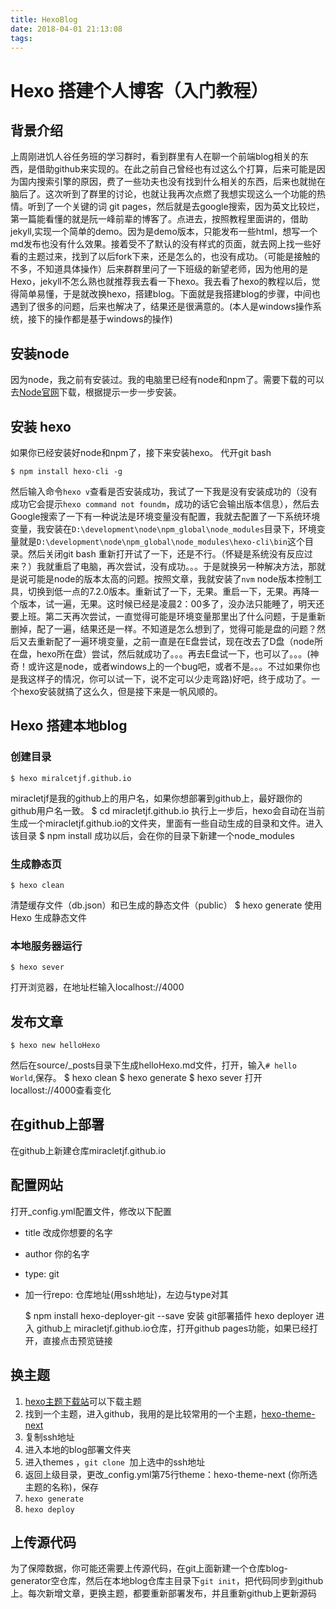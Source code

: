```yaml
---
title: HexoBlog
date: 2018-04-01 21:13:08
tags:
---
```

# Hexo 搭建个人博客（入门教程）

## 背景介绍
上周刚进饥人谷任务班的学习群时，看到群里有人在聊一个前端blog相关的东西，是借助github来实现的。在此之前自己曾经也有过这么个打算，后来可能是因为国内搜索引擎的原因，费了一些功夫也没有找到什么相关的东西，后来也就抛在脑后了。这次听到了群里的讨论，也就让我再次点燃了我想实现这么一个功能的热情。听到了一个关键的词 git pages，然后就是去google搜索，因为英文比较烂，第一篇能看懂的就是阮一峰前辈的博客了。点进去，按照教程里面讲的，借助jekyll,实现一个简单的demo。因为是demo版本，只能发布一些html，想写一个md发布也没有什么效果。接着受不了默认的没有样式的页面，就去网上找一些好看的主题过来，找到了以后fork下来，还是怎么的，也没有成功。（可能是接触的不多，不知道具体操作）后来群群里问了一下班级的新望老师，因为他用的是Hexo，jekyll不怎么熟也就推荐我去看一下hexo。我去看了hexo的教程以后，觉得简单易懂，于是就改换hexo，搭建blog。下面就是我搭建blog的步骤，中间也遇到了很多的问题，后来也解决了，结果还是很满意的。(本人是windows操作系统，接下的操作都是基于windows的操作)
## 安装node
因为node，我之前有安装过。我的电脑里已经有node和npm了。需要下载的可以去[Node官网](https://nodejs.org/en/download/)下载，根据提示一步一步安装。
## 安装 hexo
如果你已经安装好node和npm了，接下来安装hexo。
代开git bash

	$ npm install hexo-cli -g
	
然后输入命令`hexo v`查看是否安装成功，我试了一下我是没有安装成功的（没有成功它会提示`hexo command not foundm`，成功的话它会输出版本信息），然后去Google搜索了一下有一种说法是环境变量没有配置，我就去配置了一下系统环境变量，我安装在`D:\development\node\npm_global\node_modules`目录下，环境变量就是`D:\development\node\npm_global\node_modules\hexo-cli\bin`这个目录。然后关闭git bash 重新打开试了一下，还是不行。（怀疑是系统没有反应过来？）我就重启了电脑，再次尝试，没有成功。。。于是就换另一种解决方法，那就是说可能是node的版本太高的问题。按照文章，我就安装了`nvm` node版本控制工具，切换到低一点的7.2.0版本。重新试了一下，无果。重启一下，无果。再降一个版本，试一遍，无果。这时候已经是凌晨2：00多了，没办法只能睡了，明天还要上班。第二天再次尝试，一直觉得可能是环境变量那里出了什么问题，于是重新删掉，配了一遍，结果还是一样。不知道是怎么想到了，觉得可能是盘的问题？然后又去重新配了一遍环境变量，之前一直是在E盘尝试，现在改去了D盘（node所在盘，hexo所在盘）尝试，然后就成功了。。。再去E盘试一下，也可以了。。。(神奇！或许这是node，或者windows上的一个bug吧，或者不是。。。不过如果你也是我这样子的情况，你可以试一下，说不定可以少走弯路)好吧，终于成功了。一个hexo安装就搞了这么久，但是接下来是一帆风顺的。
## Hexo 搭建本地blog
### 创建目录
	$ hexo miralcetjf.github.io
miracletjf是我的github上的用户名，如果你想部署到github上，最好跟你的github用户名一致。
	$ cd miracletjf.github.io
执行上一步后，hexo会自动在当前生成一个miracletjf.github.io的文件夹，里面有一些自动生成的目录和文件。进入该目录
	$ npm install
成功以后，会在你的目录下新建一个node_modules

### 生成静态页
	$ hexo clean
清楚缓存文件（db.json）和已生成的静态文件（public）
	$ hexo generate
使用Hexo 生成静态文件
### 本地服务器运行
	$ hexo sever
打开浏览器，在地址栏输入localhost://4000
## 发布文章
	$ hexo new helloHexo
然后在source/_posts目录下生成helloHexo.md文件，打开，输入`# hello World`,保存。
	$ hexo clean
	$ hexo generate
	$ hexo sever
打开locallost://4000查看变化
## 在github上部署
在github上新建仓库miracletjf.github.io
## 配置网站
打开_config.yml配置文件，修改以下配置
- title 改成你想要的名字
- author 你的名字
- type: git
- 加一行repo: 仓库地址(用ssh地址)，左边与type对其


	$ npm install hexo-deployer-git --save
安装 git部署插件
	hexo deployer
进入 github上 miracletjf.github.io仓库，打开github pages功能，如果已经打开，直接点击预览链接
## 换主题
1. [hexo主题下载站](https://github.com/hexojs/hexo/wiki/Themes)可以下载主题
2. 找到一个主题，进入github，我用的是比较常用的一个主题，[hexo-theme-next](https://github.com/iissnan/hexo-theme-next)
3. 复制ssh地址
4. 进入本地的blog部署文件夹
5. 进入themes ，`git clone `加上选中的ssh地址
6. 返回上级目录，更改_config.yml第75行theme：hexo-theme-next (你所选主题的名称)，保存
7. `hexo generate` 
8. `hexo deploy`
## 上传源代码
为了保障数据，你可能还需要上传源代码，在git上面新建一个仓库blog-generator空仓库，然后在本地blog仓库主目录下`git init`，把代码同步到github上。每次新增文章，更换主题，都要重新部署发布，并且重新github上更新源码
